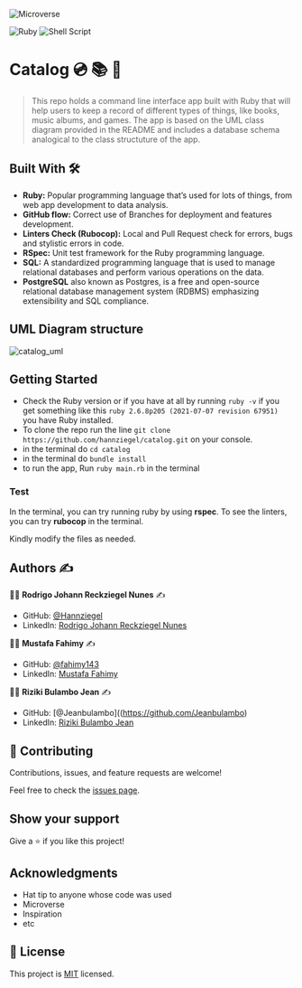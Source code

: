![Microverse](https://img.shields.io/badge/-Microverse-%20%236f23ff?style=for-the-badge)

![Ruby](https://img.shields.io/badge/ruby-%23CC342D.svg?style=for-the-badge&logo=ruby&logoColor=white) ![Shell Script](https://img.shields.io/badge/shell_script-%23121011.svg?style=for-the-badge&logo=gnu-bash&logoColor=white)

# Catalog 💿 📚 📝

> This repo holds a command line interface app built with Ruby that will help users to keep a record of different types of things, like books, music albums, and games. The app is based on the UML class diagram provided in the README and includes a database schema analogical to the class structuture of the app.


## Built With :hammer_and_wrench:

- **Ruby:** Popular programming language that’s used for lots of things, from web app development to data analysis.
- **GitHub flow:**  Correct use of Branches for deployment and features development.
- **Linters Check (Rubocop):** Local and Pull Request check for errors, bugs and stylistic errors in code.
- **RSpec:** Unit test framework for the Ruby programming language.
- **SQL:** A standardized programming language that is used to manage relational databases and perform various operations on the data.
- **PostgreSQL** also known as Postgres, is a free and open-source relational database management system (RDBMS) emphasizing extensibility and SQL compliance.

## UML Diagram structure

![catalog_uml](https://user-images.githubusercontent.com/47539402/197279134-63d9c137-f17b-4683-9ff6-0f9a58cfb130.png)

 ## Getting Started

- Check the Ruby version or if you have at all by running `ruby -v` if you get something like this `ruby 2.6.8p205 (2021-07-07 revision 67951)` you have Ruby installed.
- To clone the repo run the line `git clone https://github.com/hannziegel/catalog.git` on your console.
- in the terminal do `cd catalog`
- in the terminal do `bundle install`
- to run the app, Run `ruby main.rb` in the terminal

### Test
In the terminal, you can try running ruby by using **rspec**.
To see the linters, you can try **rubocop** in the terminal.

Kindly modify the files as needed.


## Authors :writing_hand:

:woman_technologist:  **Rodrigo Johann Reckziegel Nunes** :writing_hand:

- GitHub: [@Hannziegel](https://github.com/hannziegel)
- LinkedIn: [Rodrigo Johann Reckziegel Nunes](https://www.linkedin.com/in/karla-delgado-613a32239/)

:man_technologist:  **Mustafa Fahimy** :writing_hand:

- GitHub: [@fahimy143](https://github.com/fahimy143)
- LinkedIn: [Mustafa Fahimy](https://www.linkedin.com/in/mustafa-fahimy-307566236/)

:man_technologist:  **Riziki Bulambo Jean** :writing_hand:

- GitHub: [@Jeanbulambo]((https://github.com/Jeanbulambo)
- LinkedIn: [Riziki Bulambo Jean](https://www.linkedin.com/in/jean-bulambo)


## 🤝 Contributing

Contributions, issues, and feature requests are welcome!

Feel free to check the [issues page](../../issues/).

## Show your support

Give a ⭐️ if you like this project!

## Acknowledgments

- Hat tip to anyone whose code was used
- Microverse
- Inspiration
- etc

## 📝 License

This project is [MIT](./MIT.md) licensed.
